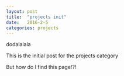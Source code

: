 ```yaml
---
layout: post
title:  "projects init"
date:   2016-2-5
categories: projects
---
```

dodalalala

This is the initial post for the projects category

But how do I find this page!?!



